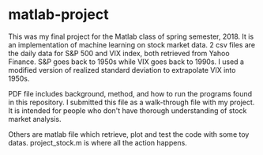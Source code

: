 # matlab-project
This was my final project for the Matlab class of spring semester, 2018. It is an implementation of machine learning on stock market data.
2 csv files are the daily data for S&P 500 and VIX index, both retrieved from Yahoo Finance. S&P goes back to 1950s while VIX goes back to 1990s. I used a modified version of realized standard deviation to extrapolate VIX into 1950s.

PDF file includes background, method, and how to run the programs found in this repository. I submitted this file as a walk-through file with my project. It is intended for people who don't have thorough understanding of stock market analysis.

Others are matlab file which retrieve, plot and test the code with some toy datas. project_stock.m is where all the action happens.
